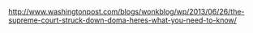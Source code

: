 
http://www.washingtonpost.com/blogs/wonkblog/wp/2013/06/26/the-supreme-court-struck-down-doma-heres-what-you-need-to-know/

